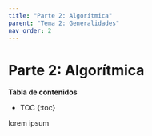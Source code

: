 ```yaml
---
title: "Parte 2: Algorítmica"
parent: "Tema 2: Generalidades"
nav_order: 2
---
```


# Parte 2: Algorítmica

**Tabla de contenidos**
* TOC
{:toc}

lorem ipsum